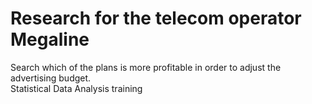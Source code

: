 # Research for the telecom operator Megaline
Search which of the plans is more profitable in order to adjust the advertising budget. <br>
Statistical Data Analysis training

